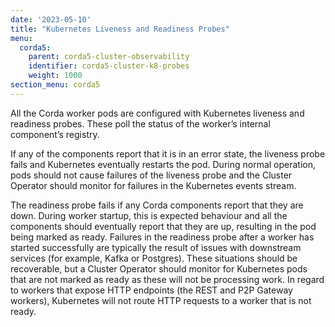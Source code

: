 ```yaml
---
date: '2023-05-10'
title: "Kubernetes Liveness and Readiness Probes"
menu:
  corda5:
    parent: corda5-cluster-observability
    identifier: corda5-cluster-k8-probes
    weight: 1000
section_menu: corda5
---
```


All the Corda worker pods are configured with Kubernetes liveness and readiness probes.
These poll the status of the worker’s internal component’s registry.

If any of the components report that it is in an error state, the liveness probe fails and Kubernetes eventually restarts the pod.
During normal operation, pods should not cause failures of the liveness probe and the Cluster Operator should monitor for failures
in the Kubernetes events stream.

The readiness probe fails if any Corda components report that they are down.
During worker startup, this is expected behaviour and all the components should eventually report
that they are up, resulting in the pod being marked as ready. Failures in the readiness probe after a worker
has started successfully are typically the result of issues with downstream services (for example, Kafka or Postgres).
These situations should be recoverable, but a Cluster Operator should monitor for Kubernetes pods that are not marked
as ready as these will not be processing work. In regard to workers that expose HTTP endpoints (the REST and P2P Gateway workers),
Kubernetes will not route HTTP requests to a worker that is not ready.
